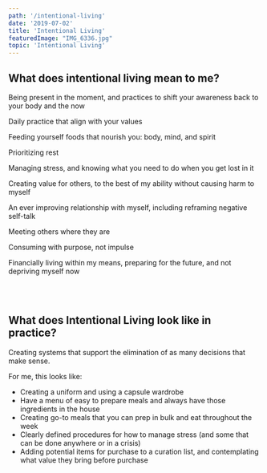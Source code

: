 ```yaml
---
path: '/intentional-living'
date: '2019-07-02'
title: 'Intentional Living'
featuredImage: "IMG_6336.jpg"
topic: 'Intentional Living'
---
```


## What does intentional living mean to me?

Being present in the moment, and practices to shift your awareness back to your body and the now

Daily practice that align with your values

Feeding yourself foods that nourish you: body, mind, and spirit

Prioritizing rest

Managing stress, and knowing what you need to do when you get lost in it

Creating value for others, to the best of my ability without causing harm to myself

An ever improving relationship with myself, including reframing negative self-talk

Meeting others where they are

Consuming with purpose, not impulse

Financially living within my means, preparing for the future, and not depriving myself now


<br></br>
## What does Intentional Living look like in practice?

Creating systems that support the elimination of as many decisions that make sense.  

For me, this looks like:
 - Creating a uniform and using a capsule wardrobe
 - Have a menu of easy to prepare meals and always have those ingredients in the house
 - Creating go-to meals that you can prep in bulk and eat throughout the week
 - Clearly defined procedures for how to manage stress (and some that can be done anywhere or in a crisis)
 - Adding potential items for purchase to a curation list, and contemplating what value they bring before purchase